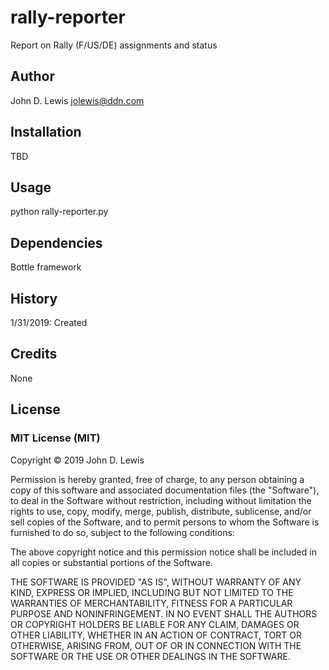 # rally-reporter

Report on Rally (F/US/DE) assignments and status 

## Author

John D. Lewis <jolewis@ddn.com>

## Installation

TBD

## Usage

python rally-reporter.py

## Dependencies

Bottle framework

## History

1/31/2019: Created

## Credits

None

## License

### MIT License (MIT) ###

Copyright &copy; 2019 John D. Lewis

Permission is hereby granted, free of charge, to any person obtaining a copy of this software and associated documentation files (the "Software"), to deal in the Software without restriction, including without limitation the rights to use, copy, modify, merge, publish, distribute, sublicense, and/or sell copies of the Software, and to permit persons to whom the Software is furnished to do so, subject to the following conditions:

The above copyright notice and this permission notice shall be included in all copies or substantial portions of the Software.

THE SOFTWARE IS PROVIDED "AS IS", WITHOUT WARRANTY OF ANY KIND, EXPRESS OR IMPLIED, INCLUDING BUT NOT LIMITED TO THE WARRANTIES OF MERCHANTABILITY, FITNESS FOR A PARTICULAR PURPOSE AND NONINFRINGEMENT. IN NO EVENT SHALL THE AUTHORS OR COPYRIGHT HOLDERS BE LIABLE FOR ANY CLAIM, DAMAGES OR OTHER LIABILITY, WHETHER IN AN ACTION OF CONTRACT, TORT OR OTHERWISE, ARISING FROM, OUT OF OR IN CONNECTION WITH THE SOFTWARE OR THE USE OR OTHER DEALINGS IN THE SOFTWARE.
